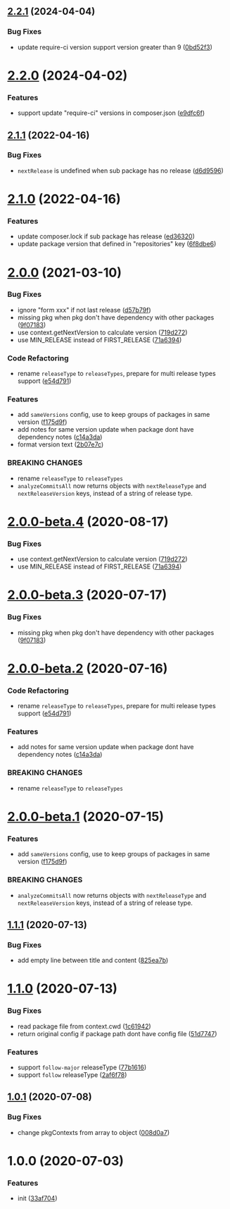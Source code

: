 ## [2.2.1](https://github.com/monorepo-semantic-release/monorepo/compare/v2.2.0...v2.2.1) (2024-04-04)


### Bug Fixes

* update require-ci version support version greater than 9 ([0bd52f3](https://github.com/monorepo-semantic-release/monorepo/commit/0bd52f3c80c7ec21e87e28818e9fd354e22d2399))

# [2.2.0](https://github.com/monorepo-semantic-release/monorepo/compare/v2.1.1...v2.2.0) (2024-04-02)


### Features

* support update "require-ci" versions in composer.json ([e9dfc6f](https://github.com/monorepo-semantic-release/monorepo/commit/e9dfc6fb9655e324f38324d6f0e908f728f659d7))

## [2.1.1](https://github.com/monorepo-semantic-release/monorepo/compare/v2.1.0...v2.1.1) (2022-04-16)


### Bug Fixes

* `nextRelease` is undefined when sub package has no release ([d6d9596](https://github.com/monorepo-semantic-release/monorepo/commit/d6d9596479cc4f5449fb4663e89e0f133332cd39))

# [2.1.0](https://github.com/monorepo-semantic-release/monorepo/compare/v2.0.0...v2.1.0) (2022-04-16)


### Features

* update composer.lock if sub package has release ([ed36320](https://github.com/monorepo-semantic-release/monorepo/commit/ed36320a1a4182439ae47a2e7eea1674b6494b7e))
* update package version that defined in "repositories" key ([6f8dbe6](https://github.com/monorepo-semantic-release/monorepo/commit/6f8dbe6e759c8742ed1e45e40107e9c7a884a234))

# [2.0.0](https://github.com/monorepo-semantic-release/monorepo/compare/v1.1.1...v2.0.0) (2021-03-10)


### Bug Fixes

* ignore "form xxx" if not last release ([d57b79f](https://github.com/monorepo-semantic-release/monorepo/commit/d57b79f05bfc6dfd2f0c96bb2c20e9a9f1e478d7))
* missing pkg when pkg don't have dependency with other packages ([9f07183](https://github.com/monorepo-semantic-release/monorepo/commit/9f0718302bc2f26c1e9cf33917c3967e18debc65))
* use context.getNextVersion to calculate version ([719d272](https://github.com/monorepo-semantic-release/monorepo/commit/719d272671ae1b8255101da2bfd10a5aab1a6b44))
* use MIN_RELEASE instead of FIRST_RELEASE ([71a6394](https://github.com/monorepo-semantic-release/monorepo/commit/71a639470936487ba2ba5898f6d4c442ba394285))


### Code Refactoring

* rename `releaseType` to `releaseTypes`, prepare for multi release types support ([e54d791](https://github.com/monorepo-semantic-release/monorepo/commit/e54d791e1809e4d14b642e816c5140cca9c6ae51))


### Features

* add `sameVersions` config, use to keep groups of packages in same version ([f175d9f](https://github.com/monorepo-semantic-release/monorepo/commit/f175d9fa47ebbeb97989859d0e2077376e79679d))
* add notes for same version update when package dont have dependency notes ([c14a3da](https://github.com/monorepo-semantic-release/monorepo/commit/c14a3da2d17921873c2551636a79a3e378516349))
* format version text ([2b07e7c](https://github.com/monorepo-semantic-release/monorepo/commit/2b07e7c04a99161c13416cb604995469a48a2958))


### BREAKING CHANGES

* rename `releaseType` to `releaseTypes`
* `analyzeCommitsAll` now returns objects with `nextReleaseType` and `nextReleaseVersion` keys, instead of a string of release type.

# [2.0.0-beta.4](https://github.com/monorepo-semantic-release/monorepo/compare/v2.0.0-beta.3...v2.0.0-beta.4) (2020-08-17)


### Bug Fixes

* use context.getNextVersion to calculate version ([719d272](https://github.com/monorepo-semantic-release/monorepo/commit/719d272671ae1b8255101da2bfd10a5aab1a6b44))
* use MIN_RELEASE instead of FIRST_RELEASE ([71a6394](https://github.com/monorepo-semantic-release/monorepo/commit/71a639470936487ba2ba5898f6d4c442ba394285))

# [2.0.0-beta.3](https://github.com/monorepo-semantic-release/monorepo/compare/v2.0.0-beta.2...v2.0.0-beta.3) (2020-07-17)


### Bug Fixes

* missing pkg when pkg don't have dependency with other packages ([9f07183](https://github.com/monorepo-semantic-release/monorepo/commit/9f0718302bc2f26c1e9cf33917c3967e18debc65))

# [2.0.0-beta.2](https://github.com/monorepo-semantic-release/monorepo/compare/v2.0.0-beta.1...v2.0.0-beta.2) (2020-07-16)


### Code Refactoring

* rename `releaseType` to `releaseTypes`, prepare for multi release types support ([e54d791](https://github.com/monorepo-semantic-release/monorepo/commit/e54d791e1809e4d14b642e816c5140cca9c6ae51))


### Features

* add notes for same version update when package dont have dependency notes ([c14a3da](https://github.com/monorepo-semantic-release/monorepo/commit/c14a3da2d17921873c2551636a79a3e378516349))


### BREAKING CHANGES

* rename `releaseType` to `releaseTypes`

# [2.0.0-beta.1](https://github.com/monorepo-semantic-release/monorepo/compare/v1.1.1...v2.0.0-beta.1) (2020-07-15)


### Features

* add `sameVersions` config, use to keep groups of packages in same version ([f175d9f](https://github.com/monorepo-semantic-release/monorepo/commit/f175d9fa47ebbeb97989859d0e2077376e79679d))


### BREAKING CHANGES

* `analyzeCommitsAll` now returns objects with `nextReleaseType` and `nextReleaseVersion` keys, instead of a string of release type.

## [1.1.1](https://github.com/monorepo-semantic-release/monorepo/compare/v1.1.0...v1.1.1) (2020-07-13)


### Bug Fixes

* add empty line between title and content ([825ea7b](https://github.com/monorepo-semantic-release/monorepo/commit/825ea7b92614de3833937a44905c68895eea0f5c))

# [1.1.0](https://github.com/monorepo-semantic-release/monorepo/compare/v1.0.1...v1.1.0) (2020-07-13)


### Bug Fixes

* read package file from context.cwd ([1c61942](https://github.com/monorepo-semantic-release/monorepo/commit/1c61942875c391146a20e0ca696d68b232c92eee))
* return original config if package path dont have config file ([51d7747](https://github.com/monorepo-semantic-release/monorepo/commit/51d7747f0effd5377b6851c29760e124a1deaf4f))


### Features

* support `follow-major` releaseType ([77b1616](https://github.com/monorepo-semantic-release/monorepo/commit/77b16167e61bf334b5612a4f3c312dc6adbecd9b))
* support `follow` releaseType ([2af6f78](https://github.com/monorepo-semantic-release/monorepo/commit/2af6f7839e2b66fc4808b2a0e672c18f6b8b6789))

## [1.0.1](https://github.com/monorepo-semantic-release/monorepo/compare/v1.0.0...v1.0.1) (2020-07-08)


### Bug Fixes

* change pkgContexts from array to object ([008d0a7](https://github.com/monorepo-semantic-release/monorepo/commit/008d0a778551b081eef367746058bdb05553f53c))

# 1.0.0 (2020-07-03)


### Features

* init ([33af704](https://github.com/monorepo-semantic-release/monorepo/commit/33af7045a698d8b92f474d19641b20b6ad477c36))
